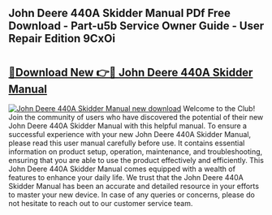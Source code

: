 ## John Deere 440A Skidder Manual PDf Free Download - Part-u5b Service Owner Guide - User Repair Edition 9CxOi

# <h2><a href="http://bc91018.oget.top/?id=John+Deere+440A+Skidder+Manual">🔗Download New 👉🔴 John Deere 440A Skidder Manual</a></h2>

[![John Deere 440A Skidder Manual new download](https://i.imgur.com/5g1atiW.png)](http://bc91018.oget.top/?id=John+Deere+440A+Skidder+Manual)
Welcome to the Club! Join the community of users who have discovered the potential of their new John Deere 440A Skidder Manual with this helpful manual. To ensure a successful experience with your new John Deere 440A Skidder Manual, please read this user manual carefully before use. It contains essential information on product setup, operation, maintenance, and troubleshooting, ensuring that you are able to use the product effectively and efficiently. This John Deere 440A Skidder Manual comes equipped with a wealth of features to enhance your daily life. We trust that the John Deere 440A Skidder Manual has been an accurate and detailed resource in your efforts to master your new device. In case of any queries or concerns, please do not hesitate to reach out to our customer service team.
